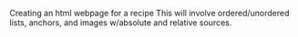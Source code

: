 Creating an html webpage for a recipe
This will involve ordered/unordered lists, anchors, and images w/absolute and relative sources. 